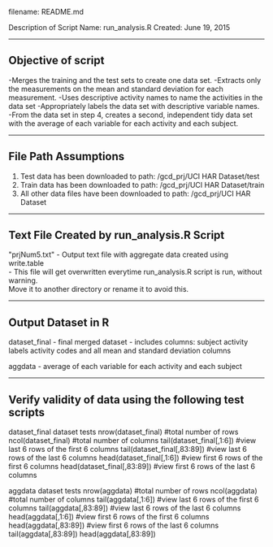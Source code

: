 filename:  README.md


Description of Script Name:  run_analysis.R
Created: June 19, 2015

-------------------
Objective of script
-------------------
-Merges the training and the test sets to create one data set.
-Extracts only the measurements on the mean and standard deviation for each measurement. 
-Uses descriptive activity names to name the activities in the data set
-Appropriately labels the data set with descriptive variable names. 
-From the data set in step 4, creates a second, independent tidy data set with the 
 average of each variable for each activity and each subject.

---------------------
File Path Assumptions
---------------------

1.  Test data has been downloaded to path: 				<anypath>/gcd_prj/UCI HAR Dataset/test
2.  Train data has been downloaded to path: 			<anypath>/gcd_prj/UCI HAR Dataset/train
3.  All other data files have been downloaded to path:	<anypath>/gcd_prj/UCI HAR Dataset


------------------------------------------
Text File Created by run_analysis.R Script
------------------------------------------

"prjNum5.txt"	- Output text file with aggregate data created using write.table  
                - This file will get overwritten everytime run_analysis.R script is run, without warning.  
					Move it to another directory or rename it to avoid this.

-------------------
Output Dataset in R
-------------------

dataset_final	- final merged dataset 
				- includes columns:
					subject 
					activity labels
					activity codes
					and all mean and standard deviation columns

aggdata		- average of each variable for each activity and each subject

--------------------------------------------------------
Verify validity of data using the following test scripts
--------------------------------------------------------

dataset_final dataset tests
    nrow(dataset_final)			#total number of rows
    ncol(dataset_final)			#total number of columns
    tail(dataset_final[,1:6])		#view last 6 rows of the first 6 columns
    tail(dataset_final[,83:89])		#view last 6 rows of the last 6 columns
    head(dataset_final[,1:6])		#view first 6 rows of the first 6 columns
    head(dataset_final[,83:89])		#view first 6 rows of the last 6 columns

aggdata	dataset tests
    nrow(aggdata)			#total number of rows
    ncol(aggdata)			#total number of columns
    tail(aggdata[,1:6])			#view last 6 rows of the first 6 columns
    tail(aggdata[,83:89])		#view last 6 rows of the last 6 columns
    head(aggdata[,1:6])			#view first 6 rows of the first 6 columns
    head(aggdata[,83:89])		#view first 6 rows of the last 6 columns
    tail(aggdata[,83:89])
    head(aggdata[,83:89])